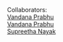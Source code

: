 Collaborators:<br>
<a href="https://github.com/codingassistance/TicketRaising">Vandana Prabhu</a><br>
<a href="https://github.com/Vandanaprabhu7/TicketRaising">Vandana Prabhu</a><br>
<a href="https://github.com/SupreethaNayak28">Supreetha Nayak</a><br>

